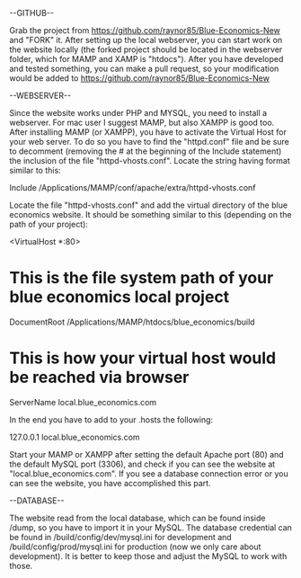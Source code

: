 --GITHUB--

Grab the project from https://github.com/raynor85/Blue-Economics-New and "FORK" it. After setting up the
local webserver, you can start work on the website locally (the forked project should be located in the webserver
folder, which for MAMP and XAMP is "htdocs"). After you have developed and tested something, you can make a pull 
request, so your modification would be added to https://github.com/raynor85/Blue-Economics-New

--WEBSERVER--

Since the website works under PHP and MYSQL, you need to install a webserver. For mac user I suggest MAMP, but
also XAMPP is good too.
After installing MAMP (or XAMPP), you have to activate the Virtual Host for your web server. To do so you have to
find the "httpd.conf" file and be sure to decomment (removing the # at the beginning of the Include statement) 
the inclusion of the file "httpd-vhosts.conf". Locate the string having format similar to this:

Include /Applications/MAMP/conf/apache/extra/httpd-vhosts.conf

Locate the file "httpd-vhosts.conf" and add the virtual directory of the blue economics website. It should be
something similar to this (depending on the path of your project):

<VirtualHost *:80>
   # This is the file system path of your blue economics local project
   DocumentRoot /Applications/MAMP/htdocs/blue_economics/build
   # This is how your virtual host would be reached via browser
   ServerName local.blue_economics.com
</VirtualHost>

In the end you have to add to your .hosts the following:

127.0.0.1       local.blue_economics.com

Start your MAMP or XAMPP after setting the default Apache port (80) and the default MySQL port (3306),
and check if you can see the website at "local.blue_economics.com". If you see a database connection error
or you can see the website, you have accomplished this part.

--DATABASE--

The website read from the local database, which can be found inside /dump, so you have to import it in your MySQL.
The database credential can be found in /build/config/dev/mysql.ini for development and /build/config/prod/mysql.ini 
for production (now we only care about development). It is better to keep those and adjust the MySQL to work with those.

